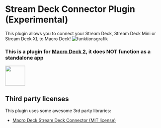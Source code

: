 # Stream Deck Connector Plugin (Experimental)
This plugin allows you to connect your Stream Deck, Stream Deck Mini or Stream Deck XL to Macro Deck!
![funktionsgrafik](https://user-images.githubusercontent.com/45011179/176490015-28795388-1271-4c46-8e99-961610be5b44.png)


### This is a plugin for [Macro Deck 2](https://github.com/SuchByte/Macro-Deck), it does NOT function as a standalone app
<img height="64px" src="https://macrodeck.org/images/macro_deck_2_official_plugin.png" />


## Third party licenses
This plugin uses some awesome 3rd party libraries:
- [Macro Deck Stream Deck Connector (MIT license)](https://github.com/Macro-Deck-org/Macro-Deck-Stream-Deck-Connector)

